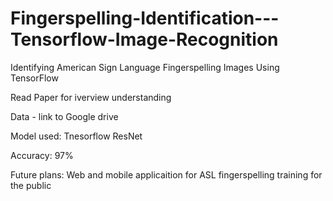 # Fingerspelling-Identification---Tensorflow-Image-Recognition
Identifying American Sign Language Fingerspelling Images Using TensorFlow 

Read Paper for iverview understanding

Data - link to Google drive

Model used: Tnesorflow ResNet

Accuracy: 97%

Future plans: Web and mobile applicaition for ASL fingerspelling training for the public
